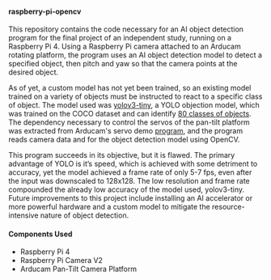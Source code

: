 #### raspberry-pi-opencv

This repository contains the code necessary for an AI object detection program for the final project of an independent study, running on a Raspberry Pi 4. Using a Raspberry Pi camera attached to an Arducam rotating platform, the program uses an AI object detection model to detect a specified object, then pitch and yaw so that the camera points at the desired object. 

As of yet, a custom model has not yet been trained, so an existing model trained on a variety of objects must be instructed to react to a specific class of object. The model used was [yolov3-tiny](https://pjreddie.com/darknet/yolo/), a YOLO objection model, which was trained on the COCO dataset and can identify [80 classes of objects](https://github.com/pjreddie/darknet/blob/master/data/coco.names). The dependency necessary to control the servos of the pan-tilt platform was extracted from Arducam's servo demo [program](https://github.com/ArduCAM/PCA9685), and the program reads camera data and for the object detection model using OpenCV. 

This program succeeds in its objective, but it is flawed. The primary advantage of YOLO is it’s speed, which is achieved with some detriment to accuracy, yet the model achieved a frame rate of only 5-7 fps, even after the input was downscaled to 128x128. The low resolution and frame rate compounded the already low accuracy of the model used, yolov3-tiny. Future improvements to this project include installing an AI accelerator or more powerful hardware and a custom model to mitigate the resource-intensive nature of object detection. 

#### Components Used
- Raspberry Pi 4
- Raspberry Pi Camera V2
- Arducam Pan-Tilt Camera Platform

